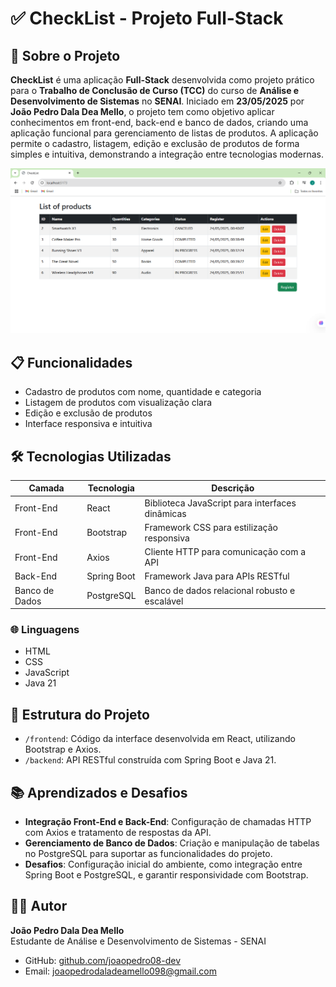 # ✅ CheckList - Projeto Full-Stack

## 📌 Sobre o Projeto

**CheckList** é uma aplicação **Full-Stack** desenvolvida como projeto prático para o **Trabalho de Conclusão de Curso (TCC)** do curso de **Análise e Desenvolvimento de Sistemas** no **SENAI**. Iniciado em **23/05/2025** por **João Pedro Dala Dea Mello**, o projeto tem como objetivo aplicar conhecimentos em front-end, back-end e banco de dados, criando uma aplicação funcional para gerenciamento de listas de produtos. A aplicação permite o cadastro, listagem, edição e exclusão de produtos de forma simples e intuitiva, demonstrando a integração entre tecnologias modernas.

![Screenshot do CheckList](img/img-checklist.png)

## 📋 Funcionalidades

- Cadastro de produtos com nome, quantidade e categoria
- Listagem de produtos com visualização clara
- Edição e exclusão de produtos
- Interface responsiva e intuitiva

## 🛠️ Tecnologias Utilizadas

| **Camada**     | **Tecnologia**      | **Descrição**                                      |
|----------------|---------------------|---------------------------------------------------|
| Front-End      | React              | Biblioteca JavaScript para interfaces dinâmicas   |
| Front-End      | Bootstrap          | Framework CSS para estilização responsiva        |
| Front-End      | Axios              | Cliente HTTP para comunicação com a API          |
| Back-End       | Spring Boot        | Framework Java para APIs RESTful                 |
| Banco de Dados | PostgreSQL         | Banco de dados relacional robusto e escalável    |

### 🌐 Linguagens
- HTML
- CSS
- JavaScript
- Java 21

## 📂 Estrutura do Projeto

- `/frontend`: Código da interface desenvolvida em React, utilizando Bootstrap e Axios.
- `/backend`: API RESTful construída com Spring Boot e Java 21.

## 📚 Aprendizados e Desafios

- **Integração Front-End e Back-End**: Configuração de chamadas HTTP com Axios e tratamento de respostas da API.
- **Gerenciamento de Banco de Dados**: Criação e manipulação de tabelas no PostgreSQL para suportar as funcionalidades do projeto.
- **Desafios**: Configuração inicial do ambiente, como integração entre Spring Boot e PostgreSQL, e garantir responsividade com Bootstrap.


## 🧑‍💻 Autor

**João Pedro Dala Dea Mello**  
Estudante de Análise e Desenvolvimento de Sistemas - SENAI  
- GitHub: [github.com/joaopedro08-dev](https://github.com/joaopedro08-dev)  
- Email: joaopedrodaladeamello098@gmail.com
